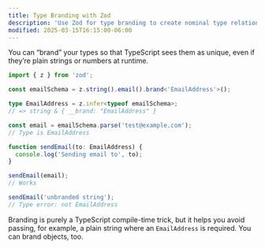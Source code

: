 ```yaml
---
title: Type Branding with Zod
description: 'Use Zod for type branding to create nominal type relationships while maintaining runtime type safety.'
modified: 2025-03-15T16:15:00-06:00
---
```


You can “brand” your types so that TypeScript sees them as unique, even if they’re plain strings or numbers at runtime.

```ts
import { z } from 'zod';

const emailSchema = z.string().email().brand<'EmailAddress'>();

type EmailAddress = z.infer<typeof emailSchema>;
// => string & { __brand: "EmailAddress" }

const email = emailSchema.parse('test@example.com');
// Type is EmailAddress

function sendEmail(to: EmailAddress) {
  console.log('Sending email to', to);
}

sendEmail(email);
// Works

sendEmail('unbranded string');
// Type error: not EmailAddress
```

Branding is purely a TypeScript compile-time trick, but it helps you avoid passing, for example, a plain string where an `EmailAddress` is required. You can brand objects, too.
